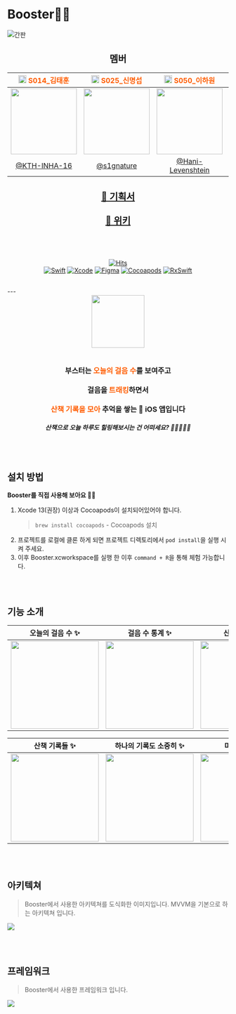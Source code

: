 # Booster🚀🔥
![간판](https://user-images.githubusercontent.com/48645631/139188593-436c66bd-eaa6-4275-88f3-fd425dbc9053.png)

<div align="center">
    
## 멤버
<div align="center">
<center>

|<img src="https://i.imgur.com/wIXr1QY.png" width=18px> <span style="color:#FF5C00">S014_김태훈</span> | <img src="https://i.imgur.com/wIXr1QY.png" width=18px> <span style="color:#FF5C00">S025_신명섭</span> | <img src="https://i.imgur.com/wIXr1QY.png" width=18px> <span style="color:#FF5C00">S050_이하원</span>  | <img src="https://i.imgur.com/wIXr1QY.png" width=18px> <span style="color:#FF5C00">S060_최희주</span> |
|:-:|:-:|:-:|:-:|
|<img src="https://i.imgur.com/I3g5HkU.png" width="150">|<img src="https://i.imgur.com/GNC10jI.png" width="150">|<img src="https://i.imgur.com/jFNY6Sy.png" width="150">|<img src="https://i.imgur.com/cdOsNrV.png" width="150">
| [@KTH-INHA-16](https://github.com/KTH-INHA-16) | [@s1gnature](https://github.com/s1gnature)   | [@Hani-Levenshtein](https://github.com/Hani-Levenshtein)       | [@rose6649](https://github.com/rose6649)   |
    
</center>
</div>
<center>
<h2></h2>
<h2><a href="https://drive.google.com/file/d/1CNYS-sfW_2_-8XrEFUkVxtWWV8voyOw8/view?usp=sharing">🌈 기획서</a>
<br>
<br>
<a href="https://github.com/boostcampwm-2021/iOS01-Booster/wiki">📁 위키</a><br>
<br>
</h2>
<br>

[![Hits](https://hits.seeyoufarm.com/api/count/incr/badge.svg?url=https%3A%2F%2Fgithub.com%2Fboostcampwm-2021%2FiOS01-Booster&count_bg=%23FF5C00&title_bg=%23555555&icon=&icon_color=%23E7E7E7&title=Booster%F0%9F%9A%80%F0%9F%94%A5&edge_flat=false)](https://hits.seeyoufarm.com)<br>
[![Swift](https://img.shields.io/badge/swift-v5.5-orange?logo=swift)](https://developer.apple.com/kr/swift/) [![Xcode](https://img.shields.io/badge/xcode-v13.0-blue?logo=xcode)](https://developer.apple.com/kr/xcode/) [![Figma](https://img.shields.io/badge/Figma-0C0C0C?logo=figma)](https://www.figma.com/) 
[![Cocoapods](https://img.shields.io/badge/Cocoapods-6933FF?logo=cocoapods)](https://cocoapods.org/) [![RxSwift](https://img.shields.io/badge/RxSwift-B7178C?logo=reactiveX)](https://github.com/ReactiveX/RxSwift/)
</center>
</div>
<br>    
---
<br>
<center> 
    <img src="https://i.imgur.com/6BZsKkQ.png" width=120px><br><br>
    <H3>부스터는 <span style="color:#ff5c00">오늘의 걸음 수</span>를 보여주고<br><br>
        걸음을 <span style="color:#ff5c00">트래킹</span>하면서<br><br>
        <span style="color:#ff5c00">산책 기록을 모아</span> 추억을 쌓는 🍎 iOS 앱입니다
    </H3>


##### 산책으로 오늘 하루도 힐링해보시는 건 어떠세요? 🚶🚶🏼🚶🏼
</center>
    
<br>
<br>
    
## 설치 방법
   **Booster를 직접 사용해 보아요 🚀🔥**
1. Xcode 13(권장) 이상과 Cocoapods이 설치되어있어야 합니다.
    > `brew install cocoapods` - Cocoapods 설치
2. 프로젝트를 로컬에 클론 하게 되면 프로젝트 디렉토리에서 
    `pod install`을 실행 시켜 주세요.
3. 이후 Booster.xcworkspace를 실행 한 이후 `command + R`을 통해 체험 가능합니다.
<br>
<br>
    
## 기능 소개

| 오늘의 걸음 수 ✨ | 걸음 수 통계 ✨ | 산책 트래킹 ✨ |
| -------- | -------- | -------- |
|  <img src="https://i.imgur.com/n0ZJPhL.jpg" width=200px> | <img src="https://i.imgur.com/NfQ9oz1.jpg" width=200px> | <img src="https://i.imgur.com/A1li5NA.png" width=200px> |

| 산책 기록들 ✨ | 하나의 기록도 소중히 ✨ | 마이페이지 ✨ |
| -------- | -------- | -------- |
|  <img src="https://i.imgur.com/pPI6gVY.png" width=200px> | <img src="https://i.imgur.com/7OTm0N8.png" width=200px> | <img src="https://i.imgur.com/XHpNEXG.png" width=200px> |    


    
<br><br>
## 아키텍쳐
> Booster에서 사용한 아키텍쳐를 도식화한 이미지입니다.
> MVVM을 기본으로 하는 아키텍쳐 입니다.

![](https://i.imgur.com/UVbUI22.png)


<br><br>
    
## 프레임워크
> Booster에서 사용한 프레임워크 입니다.
    
![](https://i.imgur.com/wn03W7p.png)
    
